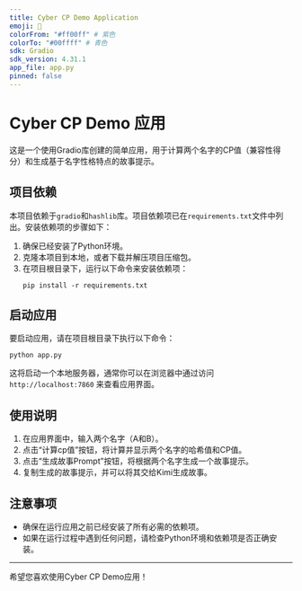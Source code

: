 ```yaml
---
title: Cyber CP Demo Application
emoji: 🤖
colorFrom: "#ff00ff" # 紫色
colorTo: "#00ffff" # 青色
sdk: Gradio
sdk_version: 4.31.1
app_file: app.py
pinned: false
---
```


# Cyber CP Demo 应用
这是一个使用Gradio库创建的简单应用，用于计算两个名字的CP值（兼容性得分）和生成基于名字性格特点的故事提示。

## 项目依赖
本项目依赖于`gradio`和`hashlib`库。项目依赖项已在`requirements.txt`文件中列出。安装依赖项的步骤如下：

1. 确保已经安装了Python环境。
2. 克隆本项目到本地，或者下载并解压项目压缩包。
3. 在项目根目录下，运行以下命令来安装依赖项：
   ```
   pip install -r requirements.txt
   ```

## 启动应用
要启动应用，请在项目根目录下执行以下命令：

```
python app.py
```

这将启动一个本地服务器，通常你可以在浏览器中通过访问 `http://localhost:7860` 来查看应用界面。

## 使用说明
1. 在应用界面中，输入两个名字（A和B）。
2. 点击“计算cp值”按钮，将计算并显示两个名字的哈希值和CP值。
3. 点击“生成故事Prompt”按钮，将根据两个名字生成一个故事提示。
4. 复制生成的故事提示，并可以将其交给Kimi生成故事。

## 注意事项
- 确保在运行应用之前已经安装了所有必需的依赖项。
- 如果在运行过程中遇到任何问题，请检查Python环境和依赖项是否正确安装。

---

希望您喜欢使用Cyber CP Demo应用！
```

